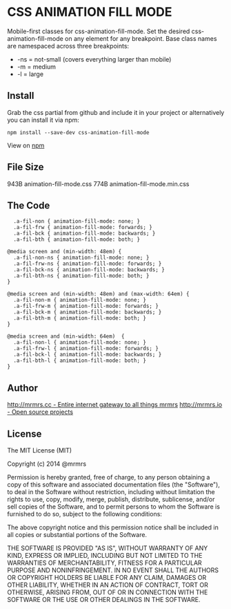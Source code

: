 # CSS ANIMATION FILL MODE

  Mobile-first classes for css-animation-fill-mode.
  Set the desired css-animation-fill-mode on any element for any breakpoint.
  Base class names are namespaced across three breakpoints:

*  -ns = not-small (covers everything larger than mobile)
*  -m  = medium
*  -l  = large

## Install
Grab the css partial from github and include it in your project or alternatively
you can install it via npm:
```
npm install --save-dev css-animation-fill-mode
```

View on [npm](https://www.npmjs.org/package/css-animation-fill-mode)


## File Size

943B animation-fill-mode.css
774B animation-fill-mode.min.css

## The Code
```
  .a-fil-non { animation-fill-mode: none; }
  .a-fil-frw { animation-fill-mode: forwards; }
  .a-fil-bck { animation-fill-mode: backwards; }
  .a-fil-bth { animation-fill-mode: both; }

@media screen and (min-width: 48em) {
  .a-fil-non-ns { animation-fill-mode: none; }
  .a-fil-frw-ns { animation-fill-mode: forwards; }
  .a-fil-bck-ns { animation-fill-mode: backwards; }
  .a-fil-bth-ns { animation-fill-mode: both; }
}

@media screen and (min-width: 48em) and (max-width: 64em) {
  .a-fil-non-m { animation-fill-mode: none; }
  .a-fil-frw-m { animation-fill-mode: forwards; }
  .a-fil-bck-m { animation-fill-mode: backwards; }
  .a-fil-bth-m { animation-fill-mode: both; }
}

@media screen and (min-width: 64em)  {
  .a-fil-non-l { animation-fill-mode: none; }
  .a-fil-frw-l { animation-fill-mode: forwards; }
  .a-fil-bck-l { animation-fill-mode: backwards; }
  .a-fil-bth-l { animation-fill-mode: both; }
}

```

## Author

[http://mrmrs.cc - Entire internet gateway to all things mrmrs](http://mrmrs.cc)
[http://mrmrs.io - Open source projects](http://mrmrs.io)

## License

The MIT License (MIT)

Copyright (c) 2014 @mrmrs

Permission is hereby granted, free of charge, to any person obtaining a copy
of this software and associated documentation files (the "Software"), to deal
in the Software without restriction, including without limitation the rights
to use, copy, modify, merge, publish, distribute, sublicense, and/or sell
copies of the Software, and to permit persons to whom the Software is
furnished to do so, subject to the following conditions:

The above copyright notice and this permission notice shall be included in
all copies or substantial portions of the Software.

THE SOFTWARE IS PROVIDED "AS IS", WITHOUT WARRANTY OF ANY KIND, EXPRESS OR
IMPLIED, INCLUDING BUT NOT LIMITED TO THE WARRANTIES OF MERCHANTABILITY,
FITNESS FOR A PARTICULAR PURPOSE AND NONINFRINGEMENT. IN NO EVENT SHALL THE
AUTHORS OR COPYRIGHT HOLDERS BE LIABLE FOR ANY CLAIM, DAMAGES OR OTHER
LIABILITY, WHETHER IN AN ACTION OF CONTRACT, TORT OR OTHERWISE, ARISING FROM,
OUT OF OR IN CONNECTION WITH THE SOFTWARE OR THE USE OR OTHER DEALINGS IN
THE SOFTWARE.

